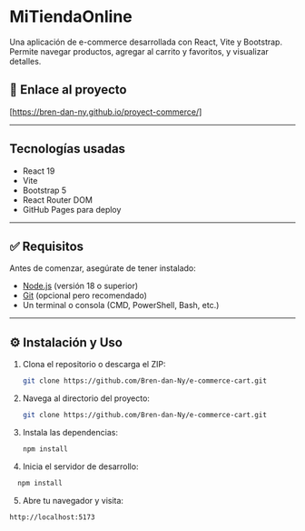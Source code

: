 # MiTiendaOnline

Una aplicación de e-commerce desarrollada con React, Vite y Bootstrap. Permite navegar productos, agregar al carrito y favoritos, y visualizar detalles.

## 📎 Enlace al proyecto

[https://bren-dan-ny.github.io/proyect-commerce/]

---

## Tecnologías usadas

- React 19
- Vite
- Bootstrap 5
- React Router DOM
- GitHub Pages para deploy

---

## ✅ Requisitos

Antes de comenzar, asegúrate de tener instalado:

- [Node.js](https://nodejs.org/) (versión 18 o superior)
- [Git](https://git-scm.com/) (opcional pero recomendado)
- Un terminal o consola (CMD, PowerShell, Bash, etc.)

---

## ⚙️ Instalación y Uso

1. Clona el repositorio o descarga el ZIP:

   ```bash
   git clone https://github.com/Bren-dan-Ny/e-commerce-cart.git

   ```

2. Navega al directorio del proyecto:

   ```bash
   git clone https://github.com/Bren-dan-Ny/e-commerce-cart.git
   ```

3. Instala las dependencias:

   ```bash
   npm install

   ```

4. Inicia el servidor de desarrollo:

```bash
  npm install

```

5. Abre tu navegador y visita:

```bash
http://localhost:5173
```


